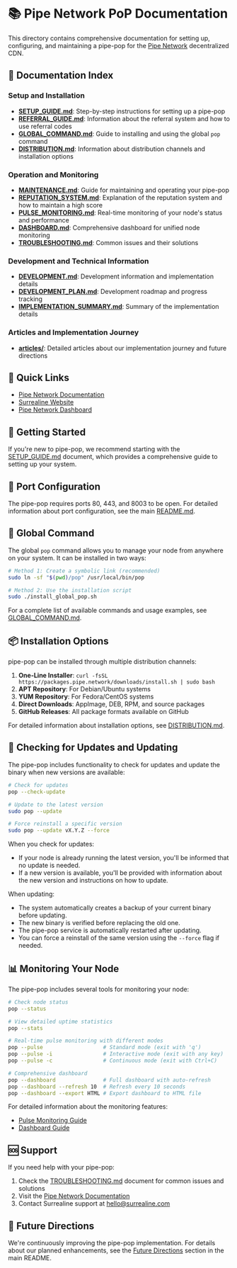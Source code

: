 # 📚 Pipe Network PoP Documentation

This directory contains comprehensive documentation for setting up, configuring, and maintaining a pipe-pop for the [Pipe Network](https://docs.pipe.network/devnet-2) decentralized CDN.

## 📑 Documentation Index

### Setup and Installation
- [**SETUP_GUIDE.md**](./SETUP_GUIDE.md): Step-by-step instructions for setting up a pipe-pop
- [**REFERRAL_GUIDE.md**](./REFERRAL_GUIDE.md): Information about the referral system and how to use referral codes
- [**GLOBAL_COMMAND.md**](./GLOBAL_COMMAND.md): Guide to installing and using the global `pop` command
- [**DISTRIBUTION.md**](./DISTRIBUTION.md): Information about distribution channels and installation options

### Operation and Monitoring
- [**MAINTENANCE.md**](./MAINTENANCE.md): Guide for maintaining and operating your pipe-pop
- [**REPUTATION_SYSTEM.md**](./REPUTATION_SYSTEM.md): Explanation of the reputation system and how to maintain a high score
- [**PULSE_MONITORING.md**](./PULSE_MONITORING.md): Real-time monitoring of your node's status and performance
- [**DASHBOARD.md**](./DASHBOARD.md): Comprehensive dashboard for unified node monitoring
- [**TROUBLESHOOTING.md**](./TROUBLESHOOTING.md): Common issues and their solutions

### Development and Technical Information
- [**DEVELOPMENT.md**](./DEVELOPMENT.md): Development information and implementation details
- [**DEVELOPMENT_PLAN.md**](./DEVELOPMENT_PLAN.md): Development roadmap and progress tracking
- [**IMPLEMENTATION_SUMMARY.md**](./IMPLEMENTATION_SUMMARY.md): Summary of the implementation details

### Articles and Implementation Journey
- [**articles/**](./articles/): Detailed articles about our implementation journey and future directions

## 🔗 Quick Links

- [Pipe Network Documentation](https://docs.pipe.network/devnet-2)
- [Surrealine Website](https://www.surrealine.com)
- [Pipe Network Dashboard](https://dashboard.pipenetwork.com)

## 🚀 Getting Started

If you're new to pipe-pop, we recommend starting with the [SETUP_GUIDE.md](./SETUP_GUIDE.md) document, which provides a comprehensive guide to setting up your system.

## 🔌 Port Configuration

The pipe-pop requires ports 80, 443, and 8003 to be open. For detailed information about port configuration, see the main [README.md](../README.md#-port-configuration).

## 🔌 Global Command

The global `pop` command allows you to manage your node from anywhere on your system. It can be installed in two ways:

```bash
# Method 1: Create a symbolic link (recommended)
sudo ln -sf "$(pwd)/pop" /usr/local/bin/pop

# Method 2: Use the installation script
sudo ./install_global_pop.sh
```

For a complete list of available commands and usage examples, see [GLOBAL_COMMAND.md](./GLOBAL_COMMAND.md).

## 📦 Installation Options

pipe-pop can be installed through multiple distribution channels:

1. **One-Line Installer**: `curl -fsSL https://packages.pipe.network/downloads/install.sh | sudo bash`
2. **APT Repository**: For Debian/Ubuntu systems
3. **YUM Repository**: For Fedora/CentOS systems
4. **Direct Downloads**: AppImage, DEB, RPM, and source packages
5. **GitHub Releases**: All package formats available on GitHub

For detailed information about installation options, see [DISTRIBUTION.md](./DISTRIBUTION.md).

## 🔄 Checking for Updates and Updating

The pipe-pop includes functionality to check for updates and update the binary when new versions are available:

```bash
# Check for updates
pop --check-update

# Update to the latest version
sudo pop --update

# Force reinstall a specific version
sudo pop --update vX.Y.Z --force
```

When you check for updates:
- If your node is already running the latest version, you'll be informed that no update is needed.
- If a new version is available, you'll be provided with information about the new version and instructions on how to update.

When updating:
- The system automatically creates a backup of your current binary before updating.
- The new binary is verified before replacing the old one.
- The pipe-pop service is automatically restarted after updating.
- You can force a reinstall of the same version using the `--force` flag if needed.

## 📊 Monitoring Your Node

The pipe-pop includes several tools for monitoring your node:

```bash
# Check node status
pop --status

# View detailed uptime statistics
pop --stats

# Real-time pulse monitoring with different modes
pop --pulse                   # Standard mode (exit with 'q')
pop --pulse -i                # Interactive mode (exit with any key)
pop --pulse -c                # Continuous mode (exit with Ctrl+C)

# Comprehensive dashboard
pop --dashboard               # Full dashboard with auto-refresh
pop --dashboard --refresh 10  # Refresh every 10 seconds
pop --dashboard --export HTML # Export dashboard to HTML file
```

For detailed information about the monitoring features:
- [Pulse Monitoring Guide](./PULSE_MONITORING.md)
- [Dashboard Guide](./DASHBOARD.md)

## 🆘 Support

If you need help with your pipe-pop:

1. Check the [TROUBLESHOOTING.md](./TROUBLESHOOTING.md) document for common issues and solutions
2. Visit the [Pipe Network Documentation](https://docs.pipe.network/devnet-2)
3. Contact Surrealine support at [hello@surrealine.com](mailto:hello@surrealine.com)

## 🔮 Future Directions

We're continuously improving the pipe-pop implementation. For details about our planned enhancements, see the [Future Directions](../README.md#-future-directions) section in the main README. 